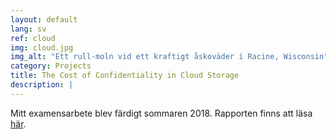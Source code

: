 ```yaml
---
layout: default
lang: sv
ref: cloud
img: cloud.jpg
img_alt: "Ett rull-moln vid ett kraftigt åskoväder i Racine, Wisconsin"
category: Projects
title: The Cost of Confidentiality in Cloud Storage
description: |
---
```

Mitt examensarbete blev färdigt sommaren 2018. Rapporten finns att läsa [här](https://www.diva-portal.org/smash/get/diva2:1222533/FULLTEXT01.pdf).
